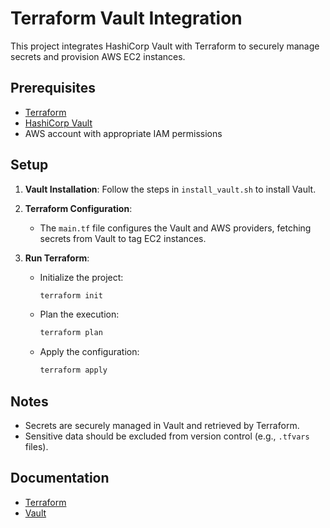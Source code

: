 # Terraform Vault Integration

This project integrates HashiCorp Vault with Terraform to securely manage secrets and provision AWS EC2 instances.

## Prerequisites

- [Terraform](https://www.terraform.io/downloads)
- [HashiCorp Vault](https://www.vaultproject.io/downloads)
- AWS account with appropriate IAM permissions

## Setup

1. **Vault Installation**: Follow the steps in `install_vault.sh` to install Vault.

2. **Terraform Configuration**: 
   - The `main.tf` file configures the Vault and AWS providers, fetching secrets from Vault to tag EC2 instances.

3. **Run Terraform**:
   - Initialize the project: 
     ```bash
     terraform init
     ```
   - Plan the execution: 
     ```bash
     terraform plan
     ```
   - Apply the configuration: 
     ```bash
     terraform apply
     ```

## Notes

- Secrets are securely managed in Vault and retrieved by Terraform.
- Sensitive data should be excluded from version control (e.g., `.tfvars` files).

## Documentation

- [Terraform](https://www.terraform.io/docs)
- [Vault](https://www.vaultproject.io/docs)
